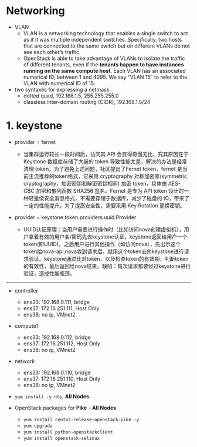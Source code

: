 # Networking

- VLAN 
  - VLAN is a networking technology that enables a single switch to act as if it was multiple independent switches. Specifically, two hosts that are connected to the same switch but on different VLANs do not see each other’s traffic. 
  - OpenStack is able to take advantage of VLANs to isolate the traffic of different tenants, even if the **tenants happen to have instances running on the same compute host**. Each VLAN has an associated numerical ID, between 1 and 4095. We say “VLAN 15” to refer to the VLAN with numerical ID of 15.
- two syntaxes for expressing a netmask
  - dotted quad, 192.168.1.5, 255.255.255.0
  - classless inter-domain routing (CIDR), 192.168.1.5/24



























































# 1. keystone
- provider = fernet
  - 当集群运行较长一段时间后，访问其 API 会变得奇慢无比，究其原因在于 Keystone 数据库存储了大量的 token 导致性能太差，解决的办法是经常清理 token。为了避免上述问题，社区提出了Fernet token，fernet 是当前主流推荐的token格式，它采用 cryptography 对称加密库(symmetric cryptography，加密密钥和解密密钥相同) 加密 token，具体由 AES-CBC 加密和散列函数 SHA256 签名。Fernet 是专为 API token 设计的一种轻量级安全消息格式，不需要存储于数据库，减少了磁盘的 IO，带来了一定的性能提升。为了提高安全性，需要采用 Key Rotation 更换密钥。

- provider = keystone.token.providers.uuid.Provider
  - UUID认证原理：当用户需要进行操作时（比如访问nova创建虚拟机），用户拿着有效的用户名/密码先去keystone认证，keystone返回给用户一个token(即UUID)。之后用户进行其他操作（如访问nova），先出示这个token给nova-api,nova收到请求后，就用这个token去向keystone进行请求验证。keystone通过比对token，以及检查token的有效期，判断token的有效性，最后返回给nova结果。缺陷：每次请求都要经过keystone进行验证，造成性能瓶颈。


















-----

- controller
  - ens33: 192.168.0.111, bridge
  - ens37: 172.16.251.111, Host Only
  - ens38: no ip, VMnet2

- compute1
  - ens33: 192.168.0.112, bridge
  - ens37: 172.16.251.112, Host Only
  - ens38: no ip, VMnet2

- network
  - ens33: 192.168.0.110, bridge
  - ens37: 172.16.251.110, Host Only
  - ens38: no ip, VMnet2
- ```yum install -y ntp```, **All Nodes**
- OpenStack packages for **Pike** - **All Nodes**
  - ```yum install centos-release-openstack-pike -y```
  - ```yum upgrade```
  - ```yum install python-openstackclient```
  - ```yum install openstack-selinux```
